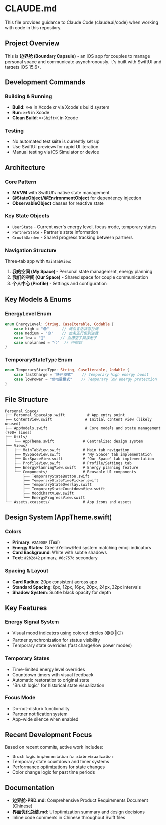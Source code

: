 # CLAUDE.md

This file provides guidance to Claude Code (claude.ai/code) when working with code in this repository.

## Project Overview

This is **边界舱 (Boundary Capsule)** - an iOS app for couples to manage personal space and communicate asynchronously. It's built with SwiftUI and targets iOS 15.6+.

## Development Commands

### Building & Running
- **Build**: `⌘+B` in Xcode or via Xcode's build system
- **Run**: `⌘+R` in Xcode
- **Clean Build**: `⌘+Shift+K` in Xcode

### Testing
- No automated test suite is currently set up
- Use SwiftUI previews for rapid UI iteration
- Manual testing via iOS Simulator or device

## Architecture

### Core Pattern
- **MVVM** with SwiftUI's native state management
- **@StateObject/@EnvironmentObject** for dependency injection
- **ObservableObject** classes for reactive state

### Key State Objects
- `UserState` - Current user's energy level, focus mode, temporary states
- `PartnerState` - Partner's state information
- `GrowthGarden` - Shared progress tracking between partners

### Navigation Structure
Three-tab app with `MainTabView`:
1. **我的空间 (My Space)** - Personal state management, energy planning
2. **我们的空间 (Our Space)** - Shared space for couple communication
3. **个人中心 (Profile)** - Settings and configuration

## Key Models & Enums

### EnergyLevel Enum
```swift
enum EnergyLevel: String, CaseIterable, Codable {
    case high = "🟢"      // 满血复活状态拉满
    case medium = "🟡"    // 血条还行但别催我
    case low = "🔴"       // 血槽空了莫挨老子
    case unplanned = "⚪"  // 待规划
}
```

### TemporaryStateType Enum
```swift
enum TemporaryStateType: String, CaseIterable, Codable {
    case fastCharge = "快充模式"    // Temporary high energy boost
    case lowPower = "低电量模式"    // Temporary low energy protection
}
```

## File Structure

```
Personal Space/
├── Personal_SpaceApp.swift          # App entry point
├── ContentView.swift               # Initial content view (likely unused)
├── AppModels.swift                 # Core models and state management (700+ lines)
├── Utils/
│   └── AppTheme.swift             # Centralized design system
├── Views/
│   ├── MainTabView.swift          # Main tab navigation
│   ├── MySpaceView.swift          # "My Space" tab implementation
│   ├── OurSpaceView.swift         # "Our Space" tab implementation
│   ├── ProfileView.swift          # Profile/Settings tab
│   ├── EnergyPlanningView.swift   # Energy planning feature
│   └── Components/                # Reusable UI components
│       ├── TemporaryStateButton.swift
│       ├── TemporaryStateTimePicker.swift
│       ├── TemporaryStateOverlay.swift
│       ├── TemporaryStateCountdownView.swift
│       ├── MoodChartView.swift
│       └── EnergyProgressView.swift
└── Assets.xcassets/               # App icons and assets
```

## Design System (AppTheme.swift)

### Colors
- **Primary**: `#2A9D8F` (Teal)
- **Energy States**: Green/Yellow/Red system matching emoji indicators
- **Card Background**: White with subtle shadows
- **Text**: `#2b2d42` primary, `#6c757d` secondary

### Spacing & Layout
- **Card Radius**: 20px consistent across app
- **Standard Spacing**: 8px, 12px, 16px, 20px, 24px, 32px intervals
- **Shadow System**: Subtle black opacity for depth

## Key Features

### Energy Signal System
- Visual mood indicators using colored circles (🟢🟡🔴⚪)
- Partner synchronization for status visibility
- Temporary state overrides (fast charge/low power modes)

### Temporary States
- Time-limited energy level overrides
- Countdown timers with visual feedback
- Automatic restoration to original state
- "Brush logic" for historical state visualization

### Focus Mode
- Do-not-disturb functionality
- Partner notification system
- App-wide silence when enabled

## Recent Development Focus

Based on recent commits, active work includes:
- Brush logic implementation for state visualization
- Temporary state countdown and timer systems
- Performance optimizations for state changes
- Color change logic for past time periods

## Documentation

- **边界舱-PRD.md**: Comprehensive Product Requirements Document (Chinese)
- **界面优化总结.md**: UI optimization summary and design decisions
- Inline code comments in Chinese throughout Swift files